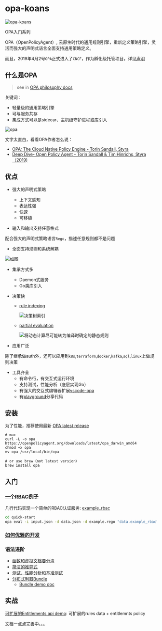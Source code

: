 # opa-koans

![opa-koans](https://github.com/NewbMiao/opa-koans/workflows/opa-koans/badge.svg?branch=master)

OPA入门系列

OPA（OpenPolicyAgent）, 云原生时代的通用规则引擎，重新定义策略引擎，灵活而强大的声明式语言全面支持通用策略定义。

而且，2019年4月2号`OPA`正式进入了`CNCF`，作为孵化级托管项目，详见[声明](https://www.cncf.io/blog/2019/04/02/toc-votes-to-move-opa-into-cncf-incubator/)

## 什么是OPA

> see in [OPA philosophy docs](https://www.openpolicyagent.org/docs/latest/philosophy/#what-is-opa)

关键词：

- 轻量级的通用策略引擎
- 可与服务共存
- 集成方式可以是sidecar、主机级守护进程或库引入

![opa](/misc/opa-service.png)

文字太直白，看看OPA作者怎么说：

- [OPA: The Cloud Native Policy Engine - Torin Sandall, Styra](https://www.bilibili.com/video/BV1AE411V7Hs/)
- [Deep Dive- Open Policy Agent - Torin Sandall & Tim Hinrichs, Styra（2019)](https://www.bilibili.com/video/BV19E411A7BH/)

## 优点

- 强大的声明式策略
  - 上下文感知
  - 表达性强
  - 快速
  - 可移植

- 输入和输出支持任意格式

配合强大的声明式策略语言`Rego`，描述任意规则都不是问题

- 全面支持规则和系统解耦

![如图](/misc/decouple.png)

- 集承方式多
  - Daemon式服务
  - Go类库引入
- 决策快
  - [rule indexing](https://blog.openpolicyagent.org/optimizing-opa-rule-indexing-59f03f17caf3)
  
    ![决策树索引](/misc/rule-indexing.png)

  - [partial evaluation](https://blog.openpolicyagent.org/partial-evaluation-162750eaf422)
  
    ![将动态计算尽可能转为编译时确定的静态规则](/misc/partial-evaluation.png)

- 应用广泛

除了继承做auth外，还可以应用到`k8s`,`terraform`,`docker`,`kafka`,`sql`,`linux`上做规则决策

- 工具齐全
  - 有命令行，有交互式运行环境
  - 支持测试，性能分析（底层实现Go）
  - 有强大的交互式编辑器扩展[vscode-opa](https://marketplace.visualstudio.com/items?itemName=tsandall.opa)
  - 有[playground](https://play.openpolicyagent.org/)分享代码

## 安装

为了性能，推荐使用最新 [OPA latest release](https://github.com/open-policy-agent/opa/releases/latest)

```shell
# mac
curl -L -o opa https://openpolicyagent.org/downloads/latest/opa_darwin_amd64
chmod +x opa
mv opa /usr/local/bin/opa

# or use brew（not latest version）
brew install opa
```

## 入门

### [一个RBAC例子](https://newbmiao.github.io/2020/03/13/opa-quick-start.html)

几行代码实现一个简单的RBAC认证服务: [example_rbac](https://github.com/NewbMiao/opa-koans/tree/master/quick-start)

```sh
cd quick-start
opa eval -i input.json -d data.json -d example.rego "data.example_rbac"
```

### [如何优雅的开发](https://newbmiao.github.io/2020/03/14/how-to-use-opa-cli-elegantly.html)

### 语法进阶

- [函数和虚拟文档要分清](https://newbmiao.github.io/2020/03/18/opa-func-and-virtual-doc.html)
- [简洁的推导式](https://newbmiao.github.io/2020/03/20/opa-comprehensions.html)
- [测试、性能分析和基准测试](https://newbmiao.github.io/2020/04/05/opa-test-profile-and-benchmark.html)
- [分布式利器Bundle](https://newbmiao.github.io/2020/04/16/opa-bundle.html)
  - [Bundle demo doc](https://newbmiao.github.io/opa-koans/bundle/)

## 实战

[可扩展的Entitlements api demo](/demos/): 可扩展的rules data + entitlemnts policy


文档一点点完善中。。。
